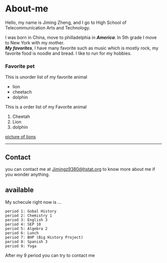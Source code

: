 # About-me

Hello, my name is Jiming Zheng, and I go to High School of Telecommunication Arts and Technology.

I was born in China, move to philladelphia in **_America_**. In 5th grade I move to New York with my mother.  
**_My favorites_**, I have many favorite such as music which is mostly rock, my favorite food is noodle and bread. I like
to run for my hobbies.

### Favorite pet 
This is unorder list of my favorite animal
- lion  
- cheetach    
- dolphin  

This is a order list of my Favorite animal
1) Cheetah
2) Lion
3) dolphin

[picture of lions](https://www.detroitlions.com/)

---

## Contact
you can contact me at Jimingz9380@hstat.org to know more about me if you wonder anything.

## available

My schecule right now is ...
```
period 1: Gobal History
period 2: Chemistry 1
period 3: English 3
period 4: SEP 10
period 5: Algebra 2
period 6: Lunch
period 7: BHP (Big History Project)
period 8: Spanish 3
period 9: Yoga
```
After my 9 period you can try to contact me 